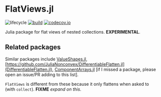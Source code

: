 # FlatViews.jl

![lifecycle](https://img.shields.io/badge/lifecycle-experimental-orange.svg)
[![build](https://github.com/tpapp/FlatViews.jl/workflows/CI/badge.svg)](https://github.com/tpapp/FlatViews.jl/actions?query=workflow%3ACI)
[![codecov.io](http://codecov.io/github/tpapp/FlatViews.jl/coverage.svg?branch=master)](http://codecov.io/github/tpapp/FlatViews.jl?branch=master)
<!-- Documentation -- uncomment or delete as needed -->
<!--
[![Documentation](https://img.shields.io/badge/docs-stable-blue.svg)](https://tpapp.github.io/FlatViews.jl/stable)
[![Documentation](https://img.shields.io/badge/docs-master-blue.svg)](https://tpapp.github.io/FlatViews.jl/dev)
-->
<!-- Aqua badge, see test/runtests.jl -->
<!-- [![Aqua QA](https://raw.githubusercontent.com/JuliaTesting/Aqua.jl/master/badge.svg)](https://github.com/JuliaTesting/Aqua.jl) -->

Julia package for flat views of nested collections.  **EXPERIMENTAL**.

## Related packages

Similar packages include [ValueShapes.jl](https://github.com/oschulz/ValueShapes.jl), [https://github.com/JuliaNonconvex/DifferentiableFlatten.jl](DifferentiableFlatten.jl),
[ComponentArrays.jl](https://github.com/jonniedie/ComponentArrays.jl) [if I missed a package, please open an issue/PR adding to this list].

`FlatViews` is different from these because it only flattens when asked to (with `collect`). **FIXME** *expand on this*.

